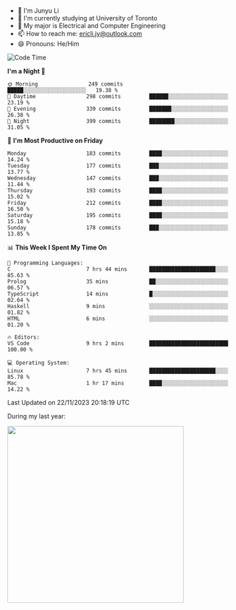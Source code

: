 ### 
- 👨 I'm Junyu Li
- 📖 I'm currently studying at University of Toronto
- 🌱 My major is Electrical and Computer Engineering
- 📫 How to reach me: ericli.jy@outlook.com
- 😄 Pronouns: He/Him

<!--
<p align="left">  
  <img height="180em" src="https://github-readme-stats-git-master-ericjyli.vercel.app/api?username=ericjyli&theme=tokyonight&show_icons=true&count_private=true&include_orgs=true" />
  <img height="180em" src="https://github-readme-stats-git-master-ericjyli.vercel.app/api/top-langs/?username=ericjyli&theme=tokyonight&count_private=true&include_orgs=true&include_orgs=true&layout=compact" />
</p>
-->

<!--START_SECTION:waka-->
![Code Time](http://img.shields.io/badge/Code%20Time-337%20hrs%2053%20mins-blue)

**I'm a Night 🦉** 

```text
🌞 Morning                249 commits         █████░░░░░░░░░░░░░░░░░░░░   19.38 % 
🌆 Daytime                298 commits         ██████░░░░░░░░░░░░░░░░░░░   23.19 % 
🌃 Evening                339 commits         ███████░░░░░░░░░░░░░░░░░░   26.38 % 
🌙 Night                  399 commits         ████████░░░░░░░░░░░░░░░░░   31.05 % 
```
📅 **I'm Most Productive on Friday** 

```text
Monday                   183 commits         ████░░░░░░░░░░░░░░░░░░░░░   14.24 % 
Tuesday                  177 commits         ███░░░░░░░░░░░░░░░░░░░░░░   13.77 % 
Wednesday                147 commits         ███░░░░░░░░░░░░░░░░░░░░░░   11.44 % 
Thursday                 193 commits         ████░░░░░░░░░░░░░░░░░░░░░   15.02 % 
Friday                   212 commits         ████░░░░░░░░░░░░░░░░░░░░░   16.50 % 
Saturday                 195 commits         ████░░░░░░░░░░░░░░░░░░░░░   15.18 % 
Sunday                   178 commits         ███░░░░░░░░░░░░░░░░░░░░░░   13.85 % 
```


📊 **This Week I Spent My Time On** 

```text
💬 Programming Languages: 
C                        7 hrs 44 mins       █████████████████████░░░░   85.63 % 
Prolog                   35 mins             ██░░░░░░░░░░░░░░░░░░░░░░░   06.57 % 
TypeScript               14 mins             █░░░░░░░░░░░░░░░░░░░░░░░░   02.64 % 
Haskell                  9 mins              ░░░░░░░░░░░░░░░░░░░░░░░░░   01.82 % 
HTML                     6 mins              ░░░░░░░░░░░░░░░░░░░░░░░░░   01.20 % 

🔥 Editors: 
VS Code                  9 hrs 2 mins        █████████████████████████   100.00 % 

💻 Operating System: 
Linux                    7 hrs 45 mins       █████████████████████░░░░   85.78 % 
Mac                      1 hr 17 mins        ████░░░░░░░░░░░░░░░░░░░░░   14.22 % 
```


 Last Updated on 22/11/2023 20:18:19 UTC
<!--END_SECTION:waka-->

<p> During my last year: </p>
<img height="400em" src="https://github-readme-stats-git-master-ericjyli.vercel.app/api/wakatime?username=ericjyli&layout=compact&theme=tokyonight" />

<!--
Here are some ideas to get you started:

- 🔭 I’m currently working on ...
- 🌱 I’m currently learning ...
- 👯 I’m looking to collaborate on ...
- 🤔 I’m looking for help with ...
- 💬 Ask me about ...
- 📫 How to reach me: ...
- 😄 Pronouns: ...
- ⚡ Fun fact: ...
-->
